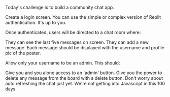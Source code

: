 Today's challenge is to build a community chat app.

Create a login screen. You can use the simple or complex version of Replit authentication. It's up to you.

Once authenticated, users will be directed to a chat room where:

They can see the last five messages on screen.
They can add a new message.
Each message should be displayed with the username and profile pic of the poster.

Allow only your username to be an admin. This should:

Give you and you alone access to an 'admin' button.
Give you the power to delete any message from the board with a delete button.
Don't worry about auto refreshing the chat just yet. We're not getting into Javascript in this 100 days.
